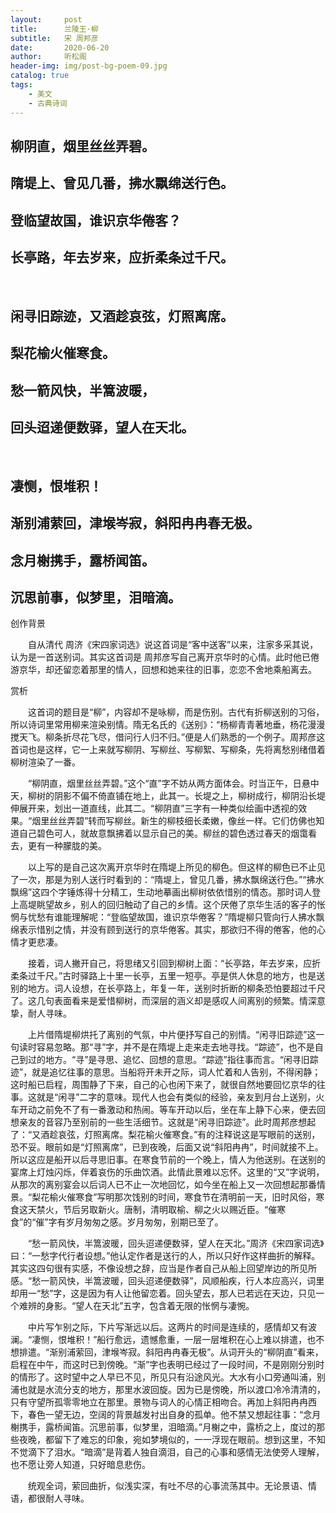 ```yaml
---
layout:     post
title:      兰陵王·柳
subtitle:   宋 周邦彦
date:       2020-06-20
author:     听松阁
header-img: img/post-bg-poem-09.jpg
catalog: true
tags:
    - 美文
    - 古典诗词
---
```


## 柳阴直，烟里丝丝弄碧。
## 隋堤上、曾见几番，拂水飘绵送行色。
## 登临望故国，谁识京华倦客？
## 长亭路，年去岁来，应折柔条过千尺。
&nbsp;
## 闲寻旧踪迹，又酒趁哀弦，灯照离席。
## 梨花榆火催寒食。
## 愁一箭风快，半篙波暖，
## 回头迢递便数驿，望人在天北。
&nbsp;
## 凄恻，恨堆积！
## 渐别浦萦回，津堠岑寂，斜阳冉冉春无极。
## 念月榭携手，露桥闻笛。
## 沉思前事，似梦里，泪暗滴。



创作背景

　　自从清代 周济《宋四家词选》说这首词是“客中送客”以来，注家多采其说，认为是一首送别词。其实这首词是 周邦彦写自己离开京华时的心情。此时他已倦游京华，却还留恋着那里的情人，回想和她来往的旧事，恋恋不舍地乘船离去。 



赏析

　　这首词的题目是“柳”，内容却不是咏柳，而是伤别。古代有折柳送别的习俗，所以诗词里常用柳来渲染别情。隋无名氏的《送别》：“杨柳青青著地垂，杨花漫漫搅天飞。柳条折尽花飞尽，借问行人归不归。”便是人们熟悉的一个例子。周邦彦这首词也是这样，它一上来就写柳阴、写柳丝、写柳絮、写柳条，先将离愁别绪借着柳树渲染了一番。

　　“柳阴直，烟里丝丝弄碧。”这个“直”字不妨从两方面体会。时当正午，日悬中天，柳树的阴影不偏不倚直铺在地上，此其一。长堤之上，柳树成行，柳阴沿长堤伸展开来，划出一道直线，此其二。“柳阴直”三字有一种类似绘画中透视的效果。“烟里丝丝弄碧”转而写柳丝。新生的柳枝细长柔嫩，像丝一样。它们仿佛也知道自己碧色可人，就故意飘拂着以显示自己的美。柳丝的碧色透过春天的烟霭看去，更有一种朦胧的美。

　　以上写的是自己这次离开京华时在隋堤上所见的柳色。但这样的柳色已不止见了一次，那是为别人送行时看到的：“隋堤上，曾见几番，拂水飘绵送行色。”“拂水飘绵”这四个字锤炼得十分精工，生动地摹画出柳树依依惜别的情态。那时词人登上高堤眺望故乡，别人的回归触动了自己的乡情。这个厌倦了京华生活的客子的怅惘与忧愁有谁能理解呢：“登临望故国，谁识京华倦客？”隋堤柳只管向行人拂水飘绵表示惜别之情，并没有顾到送行的京华倦客。其实，那欲归不得的倦客，他的心情才更悲凄。

　　接着，词人撇开自己，将思绪又引回到柳树上面：“长亭路，年去岁来，应折柔条过千尺。”古时驿路上十里一长亭，五里一短亭。亭是供人休息的地方，也是送别的地方。词人设想，在长亭路上，年复一年，送别时折断的柳条恐怕要超过千尺了。这几句表面看来是爱惜柳树，而深层的涵义却是感叹人间离别的频繁。情深意挚，耐人寻味。

　　上片借隋堤柳烘托了离别的气氛，中片便抒写自己的别情。“闲寻旧踪迹”这一句读时容易忽略。那“寻”字，并不是在隋堤上走来走去地寻找。“踪迹”，也不是自己到过的地方。“寻”是寻思、追忆、回想的意思。“踪迹”指往事而言。“闲寻旧踪迹”，就是追忆往事的意思。当船将开未开之际，词人忙着和人告别，不得闲静；这时船已启程，周围静了下来，自己的心也闲下来了，就很自然地要回忆京华的往事。这就是“闲寻”二字的意味。现代人也会有类似的经验，亲友到月台上送别，火车开动之前免不了有一番激动和热闹。等车开动以后，坐在车上静下心来，便去回想亲友的音容乃至别前的一些生活细节。这就是“闲寻旧踪迹”。此时周邦彦想起了：“又酒趁哀弦，灯照离席。梨花榆火催寒食。”有的注释说这是写眼前的送别，恐不妥。眼前如是“灯照离席”，已到夜晚，后面又说“斜阳冉冉”，时间就接不上。所以这应是船开以后寻思旧事。在寒食节前的一个晚上，情人为他送别。在送别的宴席上灯烛闪烁，伴着哀伤的乐曲饮酒。此情此景难以忘怀。这里的“又”字说明，从那次的离别宴会以后词人已不止一次地回忆，如今坐在船上又一次回想起那番情景。“梨花榆火催寒食”写明那次饯别的时间，寒食节在清明前一天，旧时风俗，寒食这天禁火，节后另取新火。唐制，清明取榆、柳之火以赐近臣。“催寒食”的“催”字有岁月匆匆之感。岁月匆匆，别期已至了。

　　“愁一箭风快，半篙波暖，回头迢递便数驿，望人在天北。”周济《宋四家词选》曰：“一愁字代行者设想。”他认定作者是送行的人，所以只好作这样曲折的解释。其实这四句很有实感，不像设想之辞，应当是作者自己从船上回望岸边的所见所感。“愁一箭风快，半篙波暖，回头迢递便数驿”，风顺船疾，行人本应高兴，词里却用一“愁”字，这是因为有人让他留恋着。回头望去，那人已若远在天边，只见一个难辨的身影。“望人在天北”五字，包含着无限的怅惘与凄惋。

　　中片写乍别之际，下片写渐远以后。这两片的时间是连续的，感情却又有波澜。“凄恻，恨堆积！”船行愈远，遗憾愈重，一层一层堆积在心上难以排遣，也不想排遣。“渐别浦萦回，津堠岑寂。斜阳冉冉春无极”。从词开头的“柳阴直”看来，启程在中午，而这时已到傍晚。“渐”字也表明已经过了一段时间，不是刚刚分别时的情形了。这时望中之人早已不见，所见只有沿途风光。大水有小口旁通叫浦，别浦也就是水流分支的地方，那里水波回旋。因为已是傍晚，所以渡口冷冷清清的，只有守望所孤零零地立在那里。景物与词人的心情正相吻合。再加上斜阳冉冉西下，春色一望无边，空阔的背景越发衬出自身的孤单。他不禁又想起往事：“念月榭携手，露桥闻笛。沉思前事，似梦里，泪暗滴。”月榭之中，露桥之上，度过的那些夜晚，都留下了难忘的印象，宛如梦境似的，一一浮现在眼前。想到这里，不知不觉滴下了泪水。“暗滴”是背着人独自滴泪，自己的心事和感情无法使旁人理解，也不愿让旁人知道，只好暗息悲伤。

　　统观全词，萦回曲折，似浅实深，有吐不尽的心事流荡其中。无论景语、情语，都很耐人寻味。
